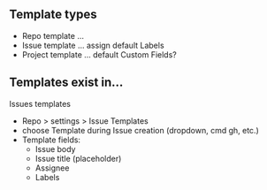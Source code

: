 
## Template types

- Repo template ... 
- Issue template ... assign default Labels 
- Project template ... default Custom Fields? 

## Templates exist in...

Issues templates
- Repo > settings > Issue Templates
- choose Template during Issue creation (dropdown, cmd gh, etc.)
- Template fields:
  - Issue body
  - Issue title (placeholder)
  - Assignee
  - Labels
